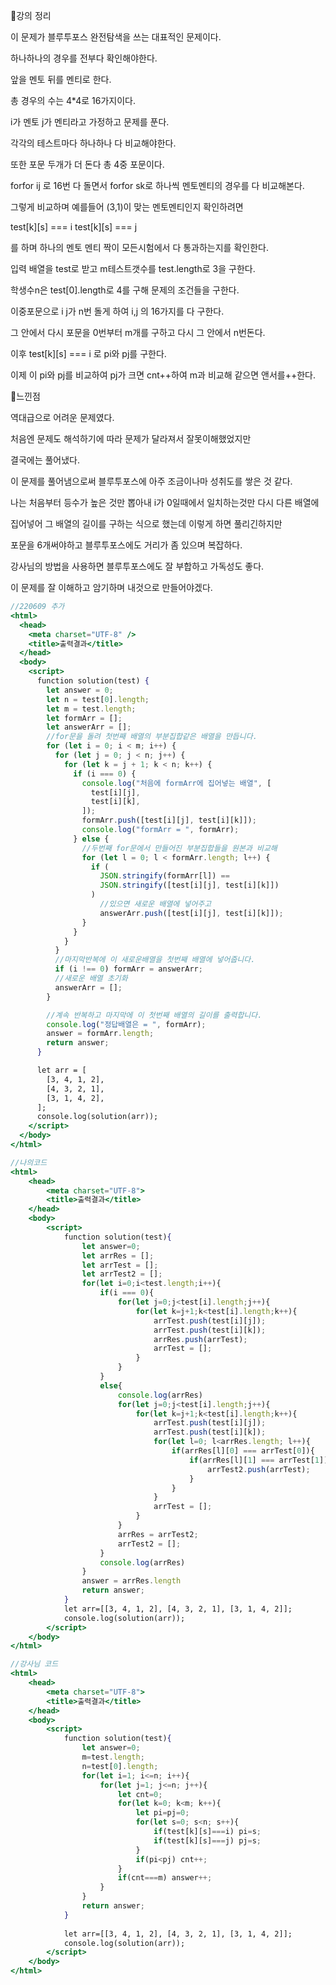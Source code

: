📌강의 정리

이 문제가 블루투포스 완전탐색을 쓰는 대표적인 문제이다.

하나하나의 경우를 전부다 확인해야한다.

앞을 멘토 뒤를 멘티로 한다.

총 경우의 수는 4*4로 16가지이다.

i가 멘토 j가 멘티라고 가정하고 문제를 푼다.

각각의 테스트마다 하나하나 다 비교해야한다.

또한 포문 두개가 더 돈다 총 4중 포문이다.

forfor ij 로 16번 다 돌면서 forfor sk로 하나씩 멘토멘티의 경우를 다 비교해본다.

그렇게 비교하며 예를들어 (3,1)이 맞는 멘토멘티인지 확인하려면 

test[k][s] === i     test[k][s] === j

를 하며 하나의 멘토 멘티 짝이 모든시험에서 다 통과하는지를 확인한다.

입력 배열을 test로 받고  m테스트갯수를 test.length로 3을 구한다.

학생수n은 test[0].length로 4를 구해 문제의 조건들을 구한다.

이중포문으로 i j가 n번 돌게 하여 i,j 의 16가지를 다 구한다.

그 안에서 다시 포문을 0번부터 m개를 구하고 다시 그 안에서 n번돈다.

이후 test[k][s] === i 로 pi와 pj를 구한다.

이제 이 pi와 pj를 비교하여 pj가 크면 cnt++하여 m과 비교해 같으면 앤서를++한다.

📌느낀점

역대급으로 어려운 문제였다. 

처음엔 문제도 해석하기에 따라 문제가 달라져서 잘못이해했었지만

결국에는 풀어냈다.

이 문제를 풀어냄으로써 블루투포스에 아주 조금이나마 성취도를 쌓은 것 같다.

나는 처음부터 등수가 높은 것만 뽑아내 i가 0일때에서 일치하는것만 다시 다른 배열에

집어넣어 그 배열의 길이를 구하는 식으로 했는데 이렇게 하면 풀리긴하지만

포문을 6개써야하고 블루투포스에도 거리가 좀 있으며 복잡하다.

강사님의 방법을 사용하면 블루투포스에도 잘 부합하고 가독성도 좋다. 

이 문제를 잘 이해하고 암기하며 내것으로 만들어야겠다.

```jsx
//220609 추가
<html>
  <head>
    <meta charset="UTF-8" />
    <title>출력결과</title>
  </head>
  <body>
    <script>
      function solution(test) {
        let answer = 0;
        let n = test[0].length;
        let m = test.length;
        let formArr = [];
        let answerArr = [];
        //for문을 돌려 첫번째 배열의 부분집합같은 배열을 만듭니다.
        for (let i = 0; i < m; i++) {
          for (let j = 0; j < n; j++) {
            for (let k = j + 1; k < n; k++) {
              if (i === 0) {
                console.log("처음에 formArr에 집어넣는 배열", [
                  test[i][j],
                  test[i][k],
                ]);
                formArr.push([test[i][j], test[i][k]]);
                console.log("formArr = ", formArr);
              } else {
                //두번째 for문에서 만들어진 부분집합들을 원본과 비교해
                for (let l = 0; l < formArr.length; l++) {
                  if (
                    JSON.stringify(formArr[l]) ==
                    JSON.stringify([test[i][j], test[i][k]])
                  )
                    //있으면 새로운 배열에 넣어주고
                    answerArr.push([test[i][j], test[i][k]]);
                }
              }
            }
          }
          //마지막반복에 이 새로운배열을 첫번째 배열에 넣어줍니다.
          if (i !== 0) formArr = answerArr;
          //새로운 배열 초기화
          answerArr = [];
        }

        //계속 반복하고 마지막에 이 첫번째 배열의 길이를 출력합니다.
        console.log("정답배열은 = ", formArr);
        answer = formArr.length;
        return answer;
      }

      let arr = [
        [3, 4, 1, 2],
        [4, 3, 2, 1],
        [3, 1, 4, 2],
      ];
      console.log(solution(arr));
    </script>
  </body>
</html>
```
```jsx
//나의코드
<html>
    <head>
        <meta charset="UTF-8">
        <title>출력결과</title>
    </head>
    <body>
        <script>
            function solution(test){
                let answer=0;
                let arrRes = [];
                let arrTest = [];
                let arrTest2 = [];
                for(let i=0;i<test.length;i++){
                    if(i === 0){
                        for(let j=0;j<test[i].length;j++){
                            for(let k=j+1;k<test[i].length;k++){
                                arrTest.push(test[i][j]);
                                arrTest.push(test[i][k]);
                                arrRes.push(arrTest);
                                arrTest = [];
                            }
                        }
                    }
                    else{
                        console.log(arrRes)
                        for(let j=0;j<test[i].length;j++){
                            for(let k=j+1;k<test[i].length;k++){
                                arrTest.push(test[i][j]);
                                arrTest.push(test[i][k]);
                                for(let l=0; l<arrRes.length; l++){
                                    if(arrRes[l][0] === arrTest[0]){
                                        if(arrRes[l][1] === arrTest[1]){
                                            arrTest2.push(arrTest);
                                        }
                                    }
                                }
                                arrTest = [];
                            }
                        }
                        arrRes = arrTest2;
                        arrTest2 = [];
                    }
                    console.log(arrRes)
                }
                answer = arrRes.length
                return answer;
            }
            let arr=[[3, 4, 1, 2], [4, 3, 2, 1], [3, 1, 4, 2]];
            console.log(solution(arr));
        </script>
    </body>
</html>
```

```jsx
//강사님 코드
<html>
    <head>
        <meta charset="UTF-8">
        <title>출력결과</title>
    </head>
    <body>
        <script>
            function solution(test){
                let answer=0;
                m=test.length;
                n=test[0].length;
                for(let i=1; i<=n; i++){
                    for(let j=1; j<=n; j++){
                        let cnt=0;
                        for(let k=0; k<m; k++){
                            let pi=pj=0;
                            for(let s=0; s<n; s++){
                                if(test[k][s]===i) pi=s;
                                if(test[k][s]===j) pj=s;
                            }
                            if(pi<pj) cnt++;
                        }
                        if(cnt===m) answer++;
                    }
                }
                return answer;
            }
            
            let arr=[[3, 4, 1, 2], [4, 3, 2, 1], [3, 1, 4, 2]];
            console.log(solution(arr));
        </script>
    </body>
</html>
```
